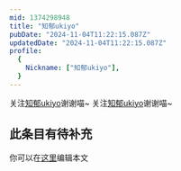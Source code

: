 ```yaml
---
mid: 1374298948
title: "知郁ukiyo"
pubDate: "2024-11-04T11:22:15.087Z"
updatedDate: "2024-11-04T11:22:15.087Z"
profile:
  {
    Nickname: ["知郁ukiyo"],
  }
---
```


关注[知郁ukiyo](https://space.bilibili.com/1374298948)谢谢喵~ 关注[知郁ukiyo](https://space.bilibili.com/1374298948)谢谢喵~

## 此条目有待补充
你可以在[这里](https://github.com/Yuhanawa/VTuber.ICU-Content/edit/master/v/知郁ukiyo/index.md)编辑本文
